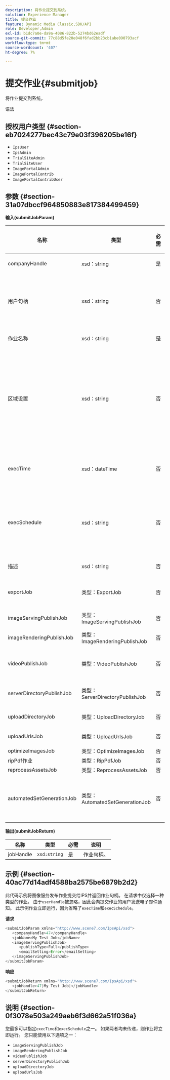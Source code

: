 ```yaml
---
description: 将作业提交到系统。
solution: Experience Manager
title: 提交作业
feature: Dynamic Media Classic,SDK/API
role: Developer,Admin
exl-id: b1dc7a0e-da9a-4086-822b-5274bd62eadf
source-git-commit: 77c88d5fe20e048f6fad2bb23cb1abe090793acf
workflow-type: tm+mt
source-wordcount: '407'
ht-degree: 7%

---
```


# 提交作业{#submitjob}

将作业提交到系统。

语法

## 授权用户类型 {#section-eb7024277bec43c79e03f396205be16f}

* `IpsUser`
* `IpsAdmin`
* `TrialSiteAdmin`
* `TrialSiteUser`
* `ImagePortalAdmin`
* `ImagePortalContrib`
* `ImagePortalContribUser`

## 参数 {#section-31a07dbccf964850883e817384499459}

**输入(submitJobParam)**

<table id="table_9CB1F668E036422E8CE4E0BBA42EC44C"> 
 <thead> 
  <tr> 
   <th colname="col1" class="entry"> <p>名称 </p> </th> 
   <th colname="col2" class="entry"> <p>类型 </p> </th> 
   <th colname="col3" class="entry"> <p>必需 </p> </th> 
   <th colname="col4" class="entry"> <p>说明 </p> </th> 
  </tr> 
 </thead>
 <tbody> 
  <tr> 
   <td colname="col1"> <span class="codeph"> <span class="varname"> companyHandle</span> </span> </td> 
   <td colname="col2"> <span class="codeph"> xsd：string</span> </td> 
   <td colname="col3"> 是 </td> 
   <td colname="col4"> <p>公司句柄。 </p> </td> 
  </tr> 
  <tr> 
   <td colname="col1"> <span class="codeph"> <span class="varname">用户句柄</span> </span> </td> 
   <td colname="col2"> <span class="codeph"> xsd：string</span> </td> 
   <td colname="col3"> 否 </td> 
   <td colname="col4"> <p>处理提交作业的用户。 </p> <p> <p>注意：系统向<span class="codeph"> userHandle</span>指定的用户发送电子邮件。 如果未提供<span class="codeph"> userHandle</span>，则提交作业的人员会收到电子邮件。 </p> </p> </td> 
  </tr> 
  <tr> 
   <td colname="col1"> <span class="codeph"> <span class="varname">作业名称</span> </span> </td> 
   <td colname="col2"> <span class="codeph"> xsd：string</span> </td> 
   <td colname="col3"> 是 </td> 
   <td colname="col4"> <p>作业名称。 </p> </td> 
  </tr> 
  <tr> 
   <td colname="col1"> <span class="codeph"> <span class="varname">区域设置</span> </span> </td> 
   <td colname="col2"> <span class="codeph"> xsd：string</span> </td> 
   <td colname="col3"> 否 </td> 
   <td colname="col4"> <p>用于作业日志详细信息和电子邮件本地化的区域设置。 </p> <p>区域设置指定为<span class="codeph"> &lt;language_code&gt;</span>和<span class="codeph"> [&lt;country_code&gt;]</span>，其中语言代码是由ISO-639指定的小写形式的双字母代码，而可选的国家/地区代码是由ISO-3166指定的大写形式的双字母代码。 例如，英语（美国）的区域设置字符串将为： en-US。 </p> </td> 
  </tr> 
  <tr> 
   <td colname="col1"> <span class="codeph"> <span class="varname"> execTime</span> </span> </td> 
   <td colname="col2"> <span class="codeph"> xsd：dateTime</span> </td> 
   <td colname="col3"> 否 </td> 
   <td colname="col4"> <p>运行作业的日期和时间。 </p> <p>注意：为请求提供时区。 时区会调整为目标IPS服务器的时区。 </p> </td> 
  </tr> 
  <tr> 
   <td colname="col1"> <span class="codeph"> <span class="varname"> execSchedule</span> </span> </td> 
   <td colname="col2"> <span class="codeph"> xsd：string</span> </td> 
   <td colname="col3"> 否 </td> 
   <td colname="col4"> <p>确定运行作业的时间。 </p> <p> 可以是定期运行作业的<span class="codeph"> cron</span>字符串。 </p> <p>计划始终相对于服务器的本地时区。 有关自定义计划格式，请参阅IPS文档。 </p> </td> 
  </tr> 
  <tr> 
   <td colname="col1"> <span class="codeph"> <span class="varname">描述</span> </span> </td> 
   <td colname="col2"> <span class="codeph"> xsd：string</span> </td> 
   <td colname="col3"> 否 </td> 
   <td colname="col4"> <p>作业描述。 </p> </td> 
  </tr> 
  <tr> 
   <td colname="col1"> <span class="codeph"> <span class="varname"> exportJob</span> </span> </td> 
   <td colname="col2"> <span class="codeph">类型：ExportJob</span> </td> 
   <td colname="col3"> 否 </td> 
   <td colname="col4"> <p>导出以前上载的文件。 </p> <p>请参阅<a href="../../../types/c-data-types/r-exportjob.md#reference-1ce423f7b2d54507b90b67233c588665" format="dita" scope="local"> ExportJob</a>。 </p> </td> 
  </tr> 
  <tr> 
   <td colname="col1"> <span class="codeph"> <span class="varname"> imageServingPublishJob</span> </span> </td> 
   <td colname="col2"> <span class="codeph">类型：ImageServingPublishJob</span> </td> 
   <td colname="col3"> 否 </td> 
   <td colname="col4"> <p>图像服务发布作业的详细信息。 </p> </td> 
  </tr> 
  <tr> 
   <td colname="col1"> <span class="codeph"> <span class="varname"> imageRenderingPublishJob</span> </span> </td> 
   <td colname="col2"> <span class="codeph">类型：ImageRenderingPublishJob</span> </td> 
   <td colname="col3"> 否 </td> 
   <td colname="col4"> <p>图像渲染发布作业的详细信息。 </p> </td> 
  </tr> 
  <tr> 
   <td colname="col1"> <span class="codeph"> <span class="varname"> videoPublishJob</span> </span> </td> 
   <td colname="col2"> <span class="codeph">类型：VideoPublishJob</span> </td> 
   <td colname="col3"> 否 </td> 
   <td colname="col4"> <p>视频发布作业的详细信息。 </p> <p>查看<a href="../../../types/c-data-types/r-video-publish-job.md#reference-e99e60d38fe94a07914eefcd7beef2e0" format="dita" scope="local"> VideoPublishJob</a>。 </p> </td> 
  </tr> 
  <tr> 
   <td colname="col1"> <span class="codeph"> <span class="varname"> serverDirectoryPublishJob</span> </span> </td> 
   <td colname="col2"> <span class="codeph">类型：ServerDirectoryPublishJob</span> </td> 
   <td colname="col3"> 否 </td> 
   <td colname="col4"> <p>服务器目录发布作业的详细信息。 </p> </td> 
  </tr> 
  <tr> 
   <td colname="col1"> <span class="codeph"> <span class="varname"> uploadDirectoryJob</span> </span> </td> 
   <td colname="col2"> <span class="codeph">类型：UploadDirectoryJob</span> </td> 
   <td colname="col3"> 否 </td> 
   <td colname="col4"> <p>上载目录作业的详细信息。 </p> </td> 
  </tr> 
  <tr> 
   <td colname="col1"> <span class="codeph"> <span class="varname"> uploadUrlsJob</span> </span> </td> 
   <td colname="col2"> <span class="codeph">类型：UploadUrlsJob</span> </td> 
   <td colname="col3"> 否 </td> 
   <td colname="col4"> <p>上载URL作业的详细信息。 </p> </td> 
  </tr> 
  <tr> 
   <td colname="col1"> <span class="codeph"> <span class="varname"> optimizeImagesJob</span> </span> </td> 
   <td colname="col2"> <span class="codeph">类型：OptimizeImagesJob</span> </td> 
   <td colname="col3"> 否 </td> 
   <td colname="col4"> <p> </p> </td> 
  </tr> 
  <tr> 
   <td colname="col1"> <span class="codeph"> <span class="varname"> ripPdf作业</span> </span> </td> 
   <td colname="col2"> <span class="codeph">类型：RipPdfJob</span> </td> 
   <td colname="col3"> 否 </td> 
   <td colname="col4"> <p> </p> </td> 
  </tr> 
  <tr> 
   <td colname="col1"> <span class="codeph"> <span class="varname"> reprocessAssetsJob</span> </span> </td> 
   <td colname="col2"> <span class="codeph">类型：ReprocessAssetsJob</span> </td> 
   <td colname="col3"> 否 </td> 
   <td colname="col4"> <p> </p> </td> 
  </tr> 
  <tr> 
   <td colname="col1"> <span class="codeph"> <span class="varname"> automatedSetGenerationJob</span> </span> </td> 
   <td colname="col2"> <span class="codeph">类型：AutomatedSetGenerationJob</span> </td> 
   <td colname="col3"> 否 </td> 
   <td colname="col4"> <p>使用自动化集脚本将资产列表处理为集。 </p> <p>查看<a href="../../../types/c-data-types/r-automated-set-generation-job.md#reference-ab0b3c5408eb41b98c49898b2197cf5a" format="dita" scope="local"> AutomatedSetGenerationJob</a>。 </p> </td> 
  </tr> 
 </tbody> 
</table>

**输出(submitJobReturn)**

| 名称 | 类型 | 必需 | 说明 |
|---|---|---|---|
| jobHandle | `xsd:string` | 是 | 作业句柄。 |

## 示例 {#section-40ac77d14adf4588ba2575be6879b2d2}

此代码示例将图像服务发布作业提交给IPS并返回作业句柄。 在请求中仅选择一种类型的作业。 由于`userHandle`被忽略，因此会向提交作业的用户发送电子邮件通知。 此示例作业立即运行，因为省略了`execTime`和`execSchedule`。

**请求**

```java
<submitJobParam xmlns="http://www.scene7.com/IpsApi/xsd">
   <companyHandle>47</companyHandle>
   <jobName>My Test Job</jobName>
   <imageServingPublishJob>
      <publishType>Full</publishType>
      <emailSetting>Error</emailSetting>
   </imageServingPublishJob>
</submitJobParam>
```

**响应**

```java
<submitJobReturn xmlns="http://www.scene7.com/IpsApi/xsd">
   <jobHandle>47|My Test Job|</jobHandle>
</submitJobReturn>
```

## 说明 {#section-0f3078e503a249aeb6f3d662a51f036a}

您最多可以指定`execTime`和`execSchedule`之一。 如果两者均未传递，则作业将立即运行。 您只能使用以下选项之一：

* `imageServingPublishJob`
* `imageRenderingPublishJob`
* `videoPublishJob`
* `serverDirectoryPublishJob`
* `uploadDirectoryJob`
* `uploadUrlsJob`
